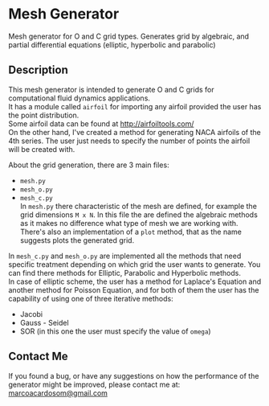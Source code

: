 # Mesh Generator
Mesh generator for O and C grid types.
Generates grid by algebraic, and partial differential equations (elliptic, hyperbolic and parabolic)

## Description
This mesh generator is intended to generate O and C grids for computational fluid dynamics applications.  
It has a module called `airfoil` for importing any airfoil provided the user has the point distribution.  
Some airfoil data can be found at http://airfoiltools.com/  
On the other hand, I've created a method for generating NACA airfoils of the 4th series. The user just needs to specify the number of points the airfoil will be created with.  
  
  
About the grid generation, there are 3 main files:  
* `mesh.py`  
* `mesh_o.py`  
* `mesh_c.py`  
In `mesh.py` there characteristic of the mesh are defined, for example the grid dimensions `M x N`. In this file the are defined the algebraic methods as it makes no difference what type of mesh we are working with.  
There's also an implementation of a `plot` method, that as the name suggests plots the generated grid.  
  
In `mesh_c.py` and `mesh_o.py` are implemented all the methods that need specific treatment depending on which grid the user wants to generate. You can find there methods for Elliptic, Parabolic and Hyperbolic methods.  
In case of elliptic scheme, the user has a method for Laplace's Equation and another method for Poisson Equation, and for both of them the user has the capability of using one of three iterative methods:  
* Jacobi
* Gauss - Seidel
* SOR (in this one the user must specify the value of `omega`)  


## Contact Me
If you found a bug, or have any suggestions on how the performance of the generator might be improved, please contact me at:  
marcoacardosom@gmail.com
